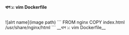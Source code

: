 __ধাপ ১: vim Dockerfile__

</br>
![alrt name](image path)
 ```
FROM nginx
COPY index.html /usr/share/nginx/html
```
__ধাপ ১: vim Dockerfile__
